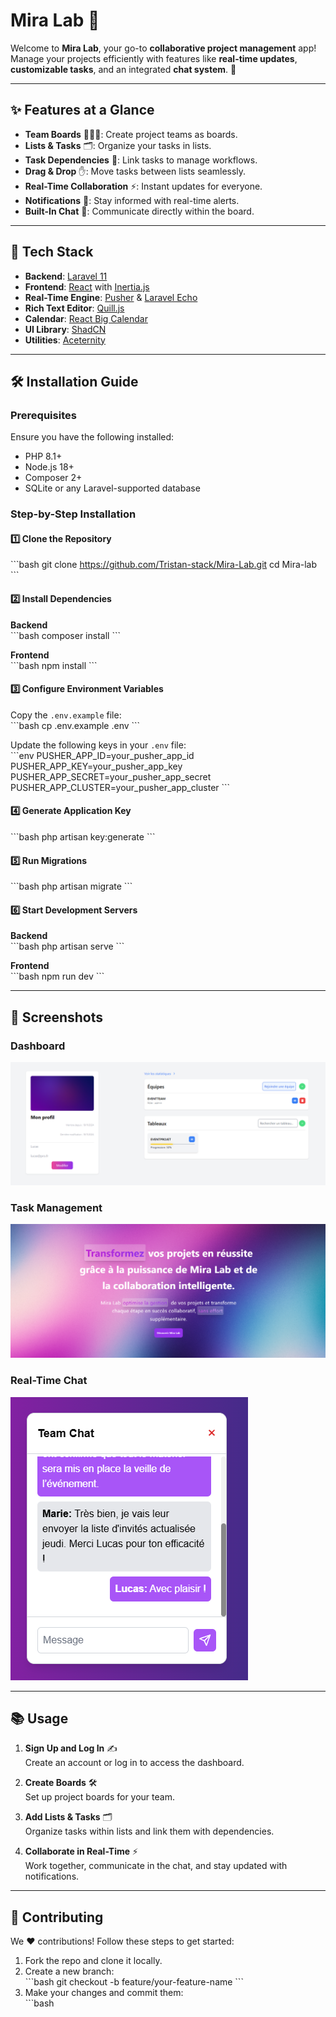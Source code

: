 
# **Mira Lab** 🧪  

Welcome to **Mira Lab**, your go-to **collaborative project management** app! Manage your projects efficiently with features like **real-time updates**, **customizable tasks**, and an integrated **chat system**. 🎯

---

## ✨ **Features at a Glance**

- **Team Boards** 🧑‍🤝‍🧑: Create project teams as boards.  
- **Lists & Tasks** 🗂️: Organize your tasks in lists.  
- **Task Dependencies** 🔗: Link tasks to manage workflows.  
- **Drag & Drop** ✋: Move tasks between lists seamlessly.  
- **Real-Time Collaboration** ⚡: Instant updates for everyone.  
- **Notifications** 🔔: Stay informed with real-time alerts.  
- **Built-In Chat** 💬: Communicate directly within the board.  

---

## 🚀 **Tech Stack**

- **Backend**: [Laravel 11](https://laravel.com/)  
- **Frontend**: [React](https://react.dev/) with [Inertia.js](https://inertiajs.com/)  
- **Real-Time Engine**: [Pusher](https://pusher.com/) & [Laravel Echo](https://laravel.com/docs/echo)  
- **Rich Text Editor**: [Quill.js](https://quilljs.com/)  
- **Calendar**: [React Big Calendar](https://github.com/jquense/react-big-calendar)  
- **UI Library**: [ShadCN](https://shadcn.dev/)  
- **Utilities**: [Aceternity](https://aceternity.com/)  

---

## 🛠️ **Installation Guide**

### **Prerequisites**  
Ensure you have the following installed:  
- PHP 8.1+  
- Node.js 18+  
- Composer 2+  
- SQLite or any Laravel-supported database  

### **Step-by-Step Installation**  

#### 1️⃣ **Clone the Repository**  
\`\`\`bash
git clone https://github.com/Tristan-stack/Mira-Lab.git
cd Mira-lab
\`\`\`

#### 2️⃣ **Install Dependencies**  

**Backend**  
\`\`\`bash
composer install
\`\`\`

**Frontend**  
\`\`\`bash
npm install
\`\`\`

#### 3️⃣ **Configure Environment Variables**  

Copy the `.env.example` file:  
\`\`\`bash
cp .env.example .env
\`\`\`

Update the following keys in your `.env` file:  
\`\`\`env
PUSHER_APP_ID=your_pusher_app_id
PUSHER_APP_KEY=your_pusher_app_key
PUSHER_APP_SECRET=your_pusher_app_secret
PUSHER_APP_CLUSTER=your_pusher_app_cluster
\`\`\`

#### 4️⃣ **Generate Application Key**  
\`\`\`bash
php artisan key:generate
\`\`\`

#### 5️⃣ **Run Migrations**  
\`\`\`bash
php artisan migrate
\`\`\`

#### 6️⃣ **Start Development Servers**  

**Backend**  
\`\`\`bash
php artisan serve
\`\`\`

**Frontend**  
\`\`\`bash
npm run dev
\`\`\`

---

## 🎨 **Screenshots**  

### **Dashboard**  
![Dashboard](/rdmImg/dash.png)  

### **Task Management**  
![Tasks](/rdmImg/img1.png)  

### **Real-Time Chat**  
![Chat](/rdmImg/chat.png)  

---

## 📚 **Usage**

1. **Sign Up and Log In** ✍️  
   Create an account or log in to access the dashboard.  

2. **Create Boards** 🛠️  
   Set up project boards for your team.  

3. **Add Lists & Tasks** 🗂️  
   Organize tasks within lists and link them with dependencies.  

4. **Collaborate in Real-Time** ⚡  
   Work together, communicate in the chat, and stay updated with notifications.  

---

## 🤝 **Contributing**  

We ❤️ contributions! Follow these steps to get started:  
1. Fork the repo and clone it locally.  
2. Create a new branch:  
   \`\`\`bash
   git checkout -b feature/your-feature-name
   \`\`\`  
3. Make your changes and commit them:  
   \`\`\`bash
